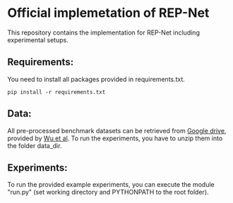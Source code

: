# Official implemetation of REP-Net
This repository contains the implementation for REP-Net including experimental setups.

## Requirements:
You need to install all packages provided in requirements.txt.

```
pip install -r requirements.txt
```

## Data:
All pre-processed benchmark datasets can be retrieved from [Google drive](https://drive.google.com/drive/folders/1ZOYpTUa82_jCcxIdTmyr0LXQfvaM9vIy), provided by [Wu et al](https://github.com/thuml/Autoformer). 
To run the experiments, you have to unzip them into the folder data_dir.

## Experiments:
To run the provided example experiments, you can execute the module "run.py" (set working directory and PYTHONPATH to the root folder).

